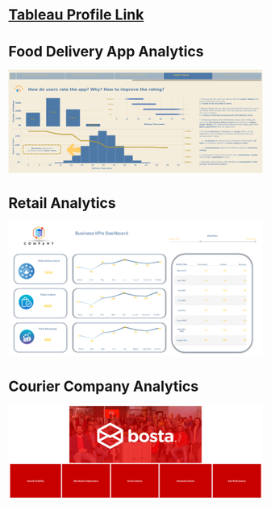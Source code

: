 
# [Tableau Profile Link](https://public.tableau.com/app/profile/ayman.el.taweel)


# **Food Delivery App Analytics**
![](https://github.com/Ayman947/Tableau/blob/main/Food%20Delivery%20App.png)


# **Retail Analytics**
![](https://github.com/Ayman947/Tableau/blob/main/Retail%20Analytics%20(PNG).PNG)


# **Courier Company Analytics**
![](https://github.com/Ayman947/Tableau/blob/main/Courier%20Company%20Analytics%20(PNG).png)

